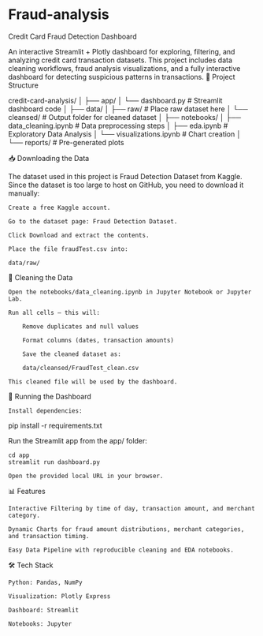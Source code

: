 # Fraud-analysis
Credit Card Fraud Detection Dashboard

An interactive Streamlit + Plotly dashboard for exploring, filtering, and analyzing credit card transaction datasets. This project includes data cleaning workflows, fraud analysis visualizations, and a fully interactive dashboard for detecting suspicious patterns in transactions.
📂 Project Structure

credit-card-analysis/
│
├── app/
│   └── dashboard.py          # Streamlit dashboard code
│
├── data/
│   ├── raw/                  # Place raw dataset here
│   └── cleansed/             # Output folder for cleaned dataset
│
├── notebooks/
│   ├── data_cleaning.ipynb   # Data preprocessing steps
│   ├── eda.ipynb              # Exploratory Data Analysis
│   └── visualizations.ipynb   # Chart creation
│
└── reports/                   # Pre-generated plots

📥 Downloading the Data

The dataset used in this project is Fraud Detection Dataset from Kaggle.
Since the dataset is too large to host on GitHub, you need to download it manually:

    Create a free Kaggle account.

    Go to the dataset page: Fraud Detection Dataset.

    Click Download and extract the contents.

    Place the file fraudTest.csv into:

    data/raw/

🧹 Cleaning the Data

    Open the notebooks/data_cleaning.ipynb in Jupyter Notebook or Jupyter Lab.

    Run all cells — this will:

        Remove duplicates and null values

        Format columns (dates, transaction amounts)

        Save the cleaned dataset as:

        data/cleansed/FraudTest_clean.csv

    This cleaned file will be used by the dashboard.

🚀 Running the Dashboard

    Install dependencies:

pip install -r requirements.txt

Run the Streamlit app from the app/ folder:

    cd app
    streamlit run dashboard.py

    Open the provided local URL in your browser.

📊 Features

    Interactive Filtering by time of day, transaction amount, and merchant category.

    Dynamic Charts for fraud amount distributions, merchant categories, and transaction timing.

    Easy Data Pipeline with reproducible cleaning and EDA notebooks.

🛠 Tech Stack

    Python: Pandas, NumPy

    Visualization: Plotly Express

    Dashboard: Streamlit

    Notebooks: Jupyter

